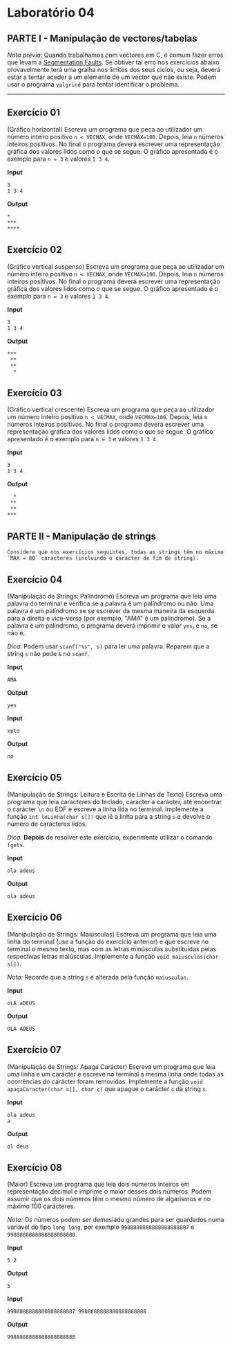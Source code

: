 # Laboratório 04

## PARTE I - Manipulação de vectores/tabelas

*Nota prévia:* Quando trabalhamos com vectores em C, é comum fazer erros que levam a [Segmentation Faults](https://en.wikipedia.org/wiki/Segmentation_fault). Se obtiver tal erro nos exercícios abaixo provavelmente terá uma gralha nos limites dos seus ciclos, ou seja, deverá estar a tentar aceder a um elemento de um vector que não existe.
Podem usar o programa `valgrind` para tentar identificar o problema.

---

## Exercício 01

(Gráfico horizontal) Escreva um programa que peça ao utilizador um número inteiro positivo `n < VECMAX`, onde `VECMAX=100`. Depois, leia `n` números inteiros positivos. No final o programa deverá escrever uma representação gráfica dos valores lidos como o que se segue. O gráfico apresentado é o exemplo para `n = 3` e valores `1 3 4`.

**Input**
```
3
1 3 4
```

**Output**
```
*
***
****
```

## Exercício 02

(Gráfico vertical suspenso) Escreva um programa que peça ao utilizador um número inteiro positivo `n < VECMAX`, onde `VECMAX=100`. Depois, leia `n` números inteiros positivos. No final o programa deverá escrever uma representação gráfica dos valores lidos como o que se segue. O gráfico apresentado é o exemplo para `n = 3` e valores `1 3 4`.

**Input**
```
3
1 3 4
```

**Output**
```
***
 **
 **
  *
```

## Exercício 03

(Gráfico vertical crescente) Escreva um programa que peça ao utilizador um número inteiro positivo `n < VECMAX`, onde `VECMAX=100`. Depois, leia `n` números inteiros positivos. No final o programa deverá escrever uma representação gráfica dos valores lidos como o que se segue. O gráfico apresentado é o exemplo para `n = 3` e valores `1 3 4`.

**Input**
```
3
1 3 4
```

**Output**
```
  *
 **
 **
***
```

## PARTE II - Manipulação de strings

    Considere que nos exercícios seguintes, todas as strings têm no máximo `MAX = 80` caracteres (incluindo o carácter de fim de string).

## Exercício 04

(Manipulação de Strings: Palíndromo) Escreva um programa que leia uma palavra do terminal e verifica se a palavra é um palíndromo ou não. Uma palavra é um palíndromo se se escrever da mesma maneira da esquerda para a direita e vice-versa (por exemplo, "AMA" é um palíndromo). Se a palavra é um palíndromo, o programa deverá imprimir o valor `yes`, e `no`, se não é.

*Dica:* Podem usar `scanf("%s", s)` para ler uma palavra. Reparem que a string `s` não pede `&` no `scanf`.

**Input**
```
AMA
```

**Output**
```
yes
```

**Input**
```
xpto
```

**Output**
```
no
```

## Exercício 05

(Manipulação de Strings: Leitura e Escrita de Linhas de Texto) Escreva uma programa que leia caracteres do teclado, carácter a carácter, até encontrar o carácter `\n` ou EOF e escreve a linha lida no terminal. Implemente a função `int leLinha(char s[])` que lê a linha para a string `s` e devolve o número de caracteres lidos.

*Dica:* __Depois__ de resolver este exercício, experimente utilizar o comando `fgets`.

**Input**
```
ola adeus
```

**Output**
```
ola adeus
```

## Exercício 06

(Manipulação de Strings: Maiúsculas) Escreva um programa que leia uma linha do terminal (use a função do exercício anterior) e que escreve no terminal o mesmo texto, mas com as letras minúsculas substituídas pelas respectivas letras maiúsculas. Implemente a função `void maiusculas(char s[])`.

*Nota:* Recorde que a string `s` é alterada pela função `maiusculas`.

**Input**
```
oLA aDEUS
```

**Output**
```
OLA ADEUS
```

## Exercício 07

(Manipulação de Strings: Apaga Carácter) Escreva um programa que leia uma linha e um carácter e escreve no terminal a mesma linha onde todas as ocorrências do carácter foram removidas. Implemente a função `void apagaCaracter(char s[], char c)` que apague o carácter `c` da string `s`.


**Input**
```
ola adeus
a
```

**Output**
```
ol deus
```

## Exercício 08

(Maior) Escreva um programa que leia dois números inteiros em representação decimal e imprime o maior desses dois números. Podem assumir que os dois números têm o mesmo número de algarismos e no máximo 100 carácteres.

*Nota:* Os números podem ser demasiado grandes para ser guardados numa variável do tipo `long long`, por exemplo `9988888888888888888887` e `9988888888888888888888`.

**Input**
```
5 2
```

**Output**
```
5
```


**Input**
```
9988888888888888888887 9988888888888888888888
```

**Output**
```
9988888888888888888888
```
